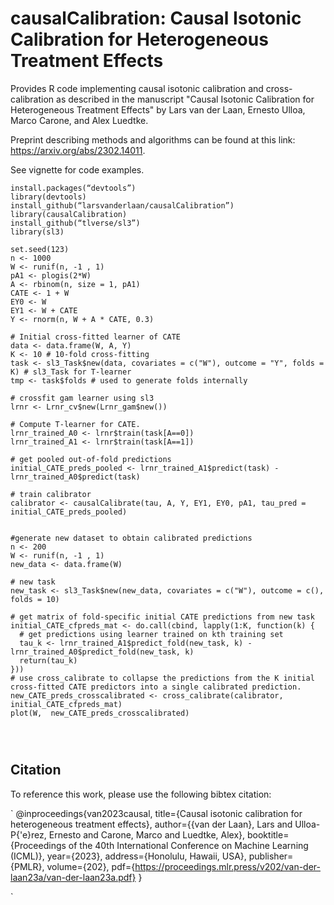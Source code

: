 # causalCalibration: Causal Isotonic Calibration for Heterogeneous Treatment Effects

Provides R code implementing causal isotonic calibration and cross-calibration as described 
in the manuscript "Causal Isotonic Calibration for Heterogeneous Treatment Effects" by Lars van der Laan, Ernesto Ulloa, Marco Carone, and Alex Luedtke.

Preprint describing methods and algorithms can be found at this link: https://arxiv.org/abs/2302.14011.

See vignette for code examples.


```
install.packages(“devtools”)
library(devtools)
install_github(“larsvanderlaan/causalCalibration”)
library(causalCalibration)
install_github(“tlverse/sl3”)
library(sl3)

set.seed(123)
n <- 1000
W <- runif(n, -1 , 1)
pA1 <- plogis(2*W)
A <- rbinom(n, size = 1, pA1)
CATE <- 1 + W
EY0 <- W
EY1 <- W + CATE
Y <- rnorm(n, W + A * CATE, 0.3)

# Initial cross-fitted learner of CATE
data <- data.frame(W, A, Y)
K <- 10 # 10-fold cross-fitting
task <- sl3_Task$new(data, covariates = c("W"), outcome = "Y", folds = K) # sl3_Task for T-learner
tmp <- task$folds # used to generate folds internally

# crossfit gam learner using sl3
lrnr <- Lrnr_cv$new(Lrnr_gam$new())

# Compute T-learner for CATE.
lrnr_trained_A0 <- lrnr$train(task[A==0])
lrnr_trained_A1 <- lrnr$train(task[A==1])

# get pooled out-of-fold predictions
initial_CATE_preds_pooled <- lrnr_trained_A1$predict(task) - lrnr_trained_A0$predict(task)

# train calibrator
calibrator <- causalCalibrate(tau, A, Y, EY1, EY0, pA1, tau_pred = initial_CATE_preds_pooled)


#generate new dataset to obtain calibrated predictions
n <- 200
W <- runif(n, -1 , 1)
new_data <- data.frame(W)

# new task
new_task <- sl3_Task$new(new_data, covariates = c("W"), outcome = c(), folds = 10)

# get matrix of fold-specific initial CATE predictions from new task
initial_CATE_cfpreds_mat <- do.call(cbind, lapply(1:K, function(k) {
  # get predictions using learner trained on kth training set
  tau_k <- lrnr_trained_A1$predict_fold(new_task, k) - lrnr_trained_A0$predict_fold(new_task, k)
  return(tau_k)
}))
# use cross_calibrate to collapse the predictions from the K initial cross-fitted CATE predictors into a single calibrated prediction. 
new_CATE_preds_crosscalibrated <- cross_calibrate(calibrator, initial_CATE_cfpreds_mat)
plot(W,  new_CATE_preds_crosscalibrated)




```

## Citation

To reference this work, please use the following bibtex citation:

`
@inproceedings{van2023causal,
  title={Causal isotonic calibration for heterogeneous treatment effects},
  author={{van der Laan}, Lars and Ulloa-P{\'e}rez, Ernesto and Carone, Marco and Luedtke, Alex},
  booktitle={Proceedings of the 40th International Conference on Machine Learning (ICML)},
  year={2023},
  address={Honolulu, Hawaii, USA},
  publisher={PMLR},
  volume={202},
    pdf={https://proceedings.mlr.press/v202/van-der-laan23a/van-der-laan23a.pdf}
}

`
